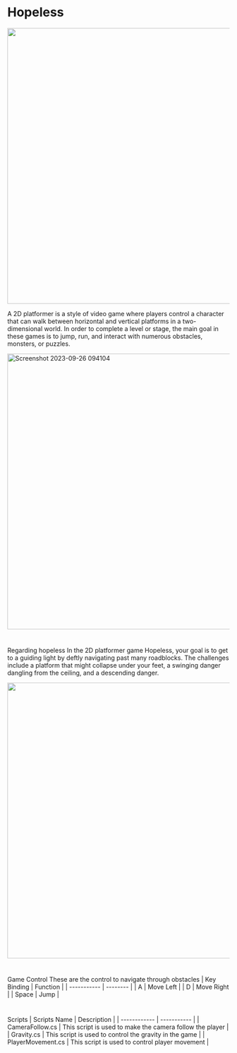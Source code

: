 # Hopeless
<img width="625"  src="https://github.com/SteveCun/Hopeless_project/assets/125948499/78e792df-dbac-4be2-aa03-40450bd196bd">

A 2D platformer is a style of video game where players control a character that can walk between horizontal and vertical platforms in a two-dimensional world. In order to complete a level or stage, the main goal in these games is to jump, run, and interact with numerous obstacles, monsters, or puzzles.

<img width="625" alt="Screenshot 2023-09-26 094104" src="https://github.com/DamosIAR/Hopeless/assets/125948571/845d7432-ba5c-4ceb-9c53-ec087b0d19c2">

#
Regarding hopeless
In the 2D platformer game Hopeless, your goal is to get to a guiding light by deftly navigating past many roadblocks. The challenges include a platform that might collapse under your feet, a swinging danger dangling from the ceiling, and a descending danger.

<img width="625"  src="https://github.com/SteveCun/Hopeless_project/assets/125948499/d0c3f748-13c0-4a65-81e5-c7fbe011eac1">

#

Game Control
These are the control to navigate through obstacles
| Key Binding | Function |
| ----------- | -------- |
| A | Move Left |
| D | Move Right |
| Space | Jump |

#

Scripts
| Scripts Name | Description |
| ------------ | ----------- |
| CameraFollow.cs | This script is used to make the camera follow the player |
| Gravity.cs | This script is used to control the gravity in the game |
| PlayerMovement.cs | This script is used to control player movement |

